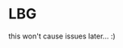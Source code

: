 # LBG
this
won't
cause
issues
later...
:)




























































































  
